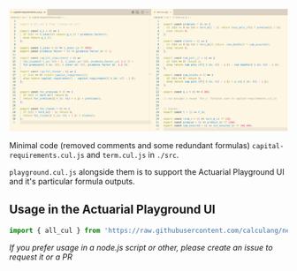 ![capital-requirements and term calculang formulas](minimal.png)

Minimal code (removed comments and some redundant formulas) `capital-requirements.cul.js` and `term.cul.js` in `./src`.

`playground.cul.js` alongside them is to support the Actuarial Playground UI and it's particular formula outputs.

## Usage in the Actuarial Playground UI

~~~js
import { all_cul } from 'https://raw.githubusercontent.com/calculang/nested-life-projections-example/refs/heads/main/minimal/src/playground.cul.js'
~~~

*If you prefer usage in a node.js script or other, please create an issue to request it or a PR*
